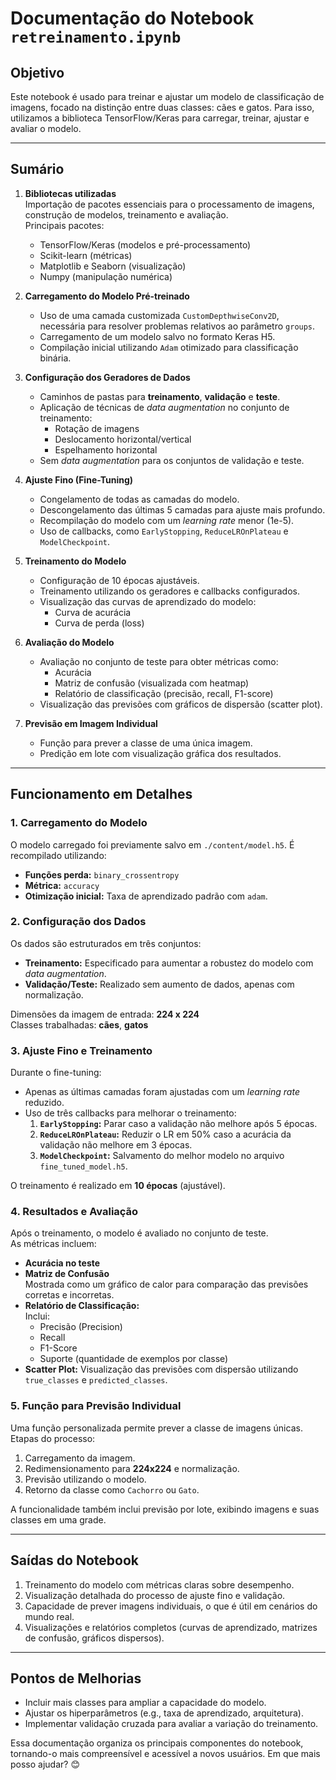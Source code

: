 # **Documentação do Notebook `retreinamento.ipynb`**

## **Objetivo**
Este notebook é usado para treinar e ajustar um modelo de classificação de imagens, focado na distinção entre duas classes: cães e gatos. Para isso, utilizamos a biblioteca TensorFlow/Keras para carregar, treinar, ajustar e avaliar o modelo.

---

## **Sumário**

1. **Bibliotecas utilizadas**  
   Importação de pacotes essenciais para o processamento de imagens, construção de modelos, treinamento e avaliação.  
   Principais pacotes:
   - TensorFlow/Keras (modelos e pré-processamento)
   - Scikit-learn (métricas)
   - Matplotlib e Seaborn (visualização)
   - Numpy (manipulação numérica)

2. **Carregamento do Modelo Pré-treinado**  
   - Uso de uma camada customizada `CustomDepthwiseConv2D`, necessária para resolver problemas relativos ao parâmetro `groups`.
   - Carregamento de um modelo salvo no formato Keras H5.
   - Compilação inicial utilizando `Adam` otimizado para classificação binária.

3. **Configuração dos Geradores de Dados**  
   - Caminhos de pastas para **treinamento**, **validação** e **teste**.
   - Aplicação de técnicas de *data augmentation* no conjunto de treinamento:
      - Rotação de imagens
      - Deslocamento horizontal/vertical
      - Espelhamento horizontal
   - Sem *data augmentation* para os conjuntos de validação e teste.

4. **Ajuste Fino (Fine-Tuning)**  
   - Congelamento de todas as camadas do modelo.
   - Descongelamento das últimas 5 camadas para ajuste mais profundo.
   - Recompilação do modelo com um *learning rate* menor (1e-5).
   - Uso de callbacks, como `EarlyStopping`, `ReduceLROnPlateau` e `ModelCheckpoint`.

5. **Treinamento do Modelo**  
   - Configuração de 10 épocas ajustáveis.
   - Treinamento utilizando os geradores e callbacks configurados.
   - Visualização das curvas de aprendizado do modelo:
      - Curva de acurácia
      - Curva de perda (loss)

6. **Avaliação do Modelo**  
   - Avaliação no conjunto de teste para obter métricas como:
      - Acurácia
      - Matriz de confusão (visualizada com heatmap)
      - Relatório de classificação (precisão, recall, F1-score)
   - Visualização das previsões com gráficos de dispersão (scatter plot).

7. **Previsão em Imagem Individual**  
   - Função para prever a classe de uma única imagem.
   - Predição em lote com visualização gráfica dos resultados.

---

## **Funcionamento em Detalhes**

### **1. Carregamento do Modelo**
O modelo carregado foi previamente salvo em `./content/model.h5`. É recompilado utilizando:
- **Funções perda:** `binary_crossentropy`
- **Métrica:** `accuracy`
- **Otimização inicial:** Taxa de aprendizado padrão com `adam`.

### **2. Configuração dos Dados**
Os dados são estruturados em três conjuntos:
- **Treinamento:** Especificado para aumentar a robustez do modelo com *data augmentation*.
- **Validação/Teste:** Realizado sem aumento de dados, apenas com normalização.

Dimensões da imagem de entrada: **224 x 224**  
Classes trabalhadas: **cães**, **gatos**  

### **3. Ajuste Fino e Treinamento**
Durante o fine-tuning:
- Apenas as últimas camadas foram ajustadas com um *learning rate* reduzido.
- Uso de três callbacks para melhorar o treinamento:
   1. **`EarlyStopping`:** Parar caso a validação não melhore após 5 épocas.
   2. **`ReduceLROnPlateau`:** Reduzir o LR em 50% caso a acurácia da validação não melhore em 3 épocas.
   3. **`ModelCheckpoint`:** Salvamento do melhor modelo no arquivo `fine_tuned_model.h5`.

O treinamento é realizado em **10 épocas** (ajustável).

### **4. Resultados e Avaliação**
Após o treinamento, o modelo é avaliado no conjunto de teste.  
As métricas incluem:
- **Acurácia no teste**
- **Matriz de Confusão**  
  Mostrada como um gráfico de calor para comparação das previsões corretas e incorretas.  
- **Relatório de Classificação:**  
  Inclui:
  - Precisão (Precision)  
  - Recall  
  - F1-Score  
  - Suporte (quantidade de exemplos por classe)  
- **Scatter Plot:** Visualização das previsões com dispersão utilizando `true_classes` e `predicted_classes`.

### **5. Função para Previsão Individual**
Uma função personalizada permite prever a classe de imagens únicas.  
Etapas do processo:
1. Carregamento da imagem.
2. Redimensionamento para **224x224** e normalização.
3. Previsão utilizando o modelo.
4. Retorno da classe como `Cachorro` ou `Gato`.

A funcionalidade também inclui previsão por lote, exibindo imagens e suas classes em uma grade.

---

## **Saídas do Notebook**
1. Treinamento do modelo com métricas claras sobre desempenho.
2. Visualização detalhada do processo de ajuste fino e validação.
3. Capacidade de prever imagens individuais, o que é útil em cenários do mundo real.
4. Visualizações e relatórios completos (curvas de aprendizado, matrizes de confusão, gráficos dispersos).

---

## **Pontos de Melhorias**
- Incluir mais classes para ampliar a capacidade do modelo.
- Ajustar os hiperparâmetros (e.g., taxa de aprendizado, arquitetura).
- Implementar validação cruzada para avaliar a variação do treinamento.

Essa documentação organiza os principais componentes do notebook, tornando-o mais compreensível e acessível a novos usuários. Em que mais posso ajudar? 😊